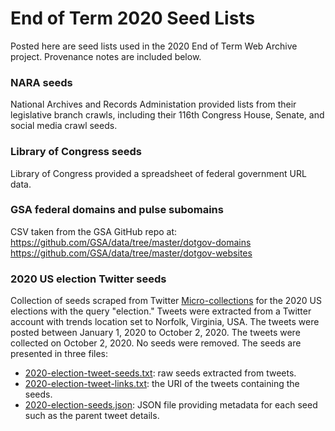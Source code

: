 # End of Term 2020 Seed Lists

Posted here are seed lists used in the 2020 End of Term Web Archive project.
Provenance notes are included below.

### NARA seeds
National Archives and Records Administation provided lists from their legislative branch crawls,
including their 116th Congress House, Senate, and social media crawl seeds.

### Library of Congress seeds
Library of Congress provided a spreadsheet of federal government URL data.

### GSA federal domains and pulse subomains
CSV taken from the GSA GitHub repo at:
https://github.com/GSA/data/tree/master/dotgov-domains
https://github.com/GSA/data/tree/master/dotgov-websites

### 2020 US election Twitter seeds
Collection of seeds scraped from Twitter [Micro-collections](https://arxiv.org/abs/1905.12220) for the 2020 US elections with the query "election." Tweets were extracted from a Twitter account with trends location set to Norfolk, Virginia, USA. The tweets were posted between January 1, 2020 to October 2, 2020. The tweets were collected on October 2, 2020. No seeds were removed. The seeds are presented in three files:
 * [2020-election-tweet-seeds.txt](2020-election-tweet-seeds.txt): raw seeds extracted from tweets.
 * [2020-election-tweet-links.txt](2020-election-tweet-links.txt): the URI of the tweets containing the seeds.
 * [2020-election-seeds.json](2020-election-seeds.json): JSON file providing metadata for each seed such as the parent tweet details.
